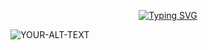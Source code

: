 <p align="center">
 <a href="https://git.io/typing-svg"><img src="https://readme-typing-svg.demolab.com?font=Fira+Code&duration=2000&size=40&pause=1000&color=D81C28&center=true&vCenter=true&width=600&lines=I'm+a+Frontend+Engineer;3%2B+years+of+professional+experience;Javascript+Enthusiast" alt="Typing SVG" /></a>
</p>

<picture>
 <source media="(prefers-color-scheme: dark)" srcset="YOUR-DARKMODE-IMAGE">
 <source media="(prefers-color-scheme: light)" srcset="YOUR-LIGHTMODE-IMAGE">
 <img alt="YOUR-ALT-TEXT" src="YOUR-DEFAULT-IMAGE">
</picture>

